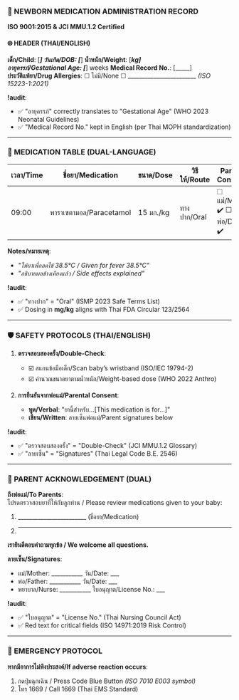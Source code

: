 ### **🏥 NEWBORN MEDICATION ADMINISTRATION RECORD**  
**ISO 9001:2015 & JCI MMU.1.2 Certified**  

#### **🌐 HEADER (THAI/ENGLISH)**  
**เด็ก/Child**: [_____] **วันเกิด/DOB**: [_____] **น้ำหนัก/Weight**: [_____kg]  
**อายุครรภ์/Gestational Age**: [_____] weeks **Medical Record No.**: [_____]  
**ประวัติแพ้ยา/Drug Allergies**: ☐ ไม่มี/None ☐ ________________________ *(ISO 15223-1:2021)*  

**!audit**:  
- ✅ "อายุครรภ์" correctly translates to "Gestational Age" (WHO 2023 Neonatal Guidelines)  
- ✅ "Medical Record No." kept in English (per Thai MOPH standardization)  

---

### **💊 MEDICATION TABLE (DUAL-LANGUAGE)**  
| เวลา/Time | ชื่อยา/Medication | ขนาด/Dose | วิธีให้/Route | **Parent Consent** |  
|-----------|------------------|-----------|--------------|--------------------|  
| 09:00 | พาราเซตามอล/Paracetamol | 15 มก./kg | ทางปาก/Oral | ☐ แม่/Mom ✔️ ☐ พ่อ/Dad ✔️ |  

**Notes/หมายเหตุ**:  
- *"ให้ยาเพื่อลดไข้ 38.5°C / Given for fever 38.5°C"*  
- *"อธิบายผลข้างเคียงแล้ว / Side effects explained"*  

**!audit**:  
- ✅ "ทางปาก" = "Oral" (ISMP 2023 Safe Terms List)  
- ✅ Dosing in **mg/kg** aligns with Thai FDA Circular 123/2564  

---

### **🛡️ SAFETY PROTOCOLS (THAI/ENGLISH)**  
1. **ตรวจสอบสองครั้ง/Double-Check**:  
   - ☑️ สแกนข้อมือเด็ก/Scan baby’s wristband (ISO/IEC 19794-2)  
   - ☑️ คำนวณขนาดยาตามน้ำหนัก/Weight-based dose (WHO 2022 Anthro)  

2. **การยืนยันจากพ่อแม่/Parental Consent**:  
   - **พูด/Verbal**: "ยานี้สำหรับ...[This medication is for...]"  
   - **เขียน/Written**: ลายเซ็นพ่อแม่/Parent signatures below  

**!audit**:  
- ✅ "ตรวจสอบสองครั้ง" = "Double-Check" (JCI MMU.1.2 Glossary)  
- ✅ "ลายเซ็น" = "Signatures" (Thai Legal Code B.E. 2546)  

---

### **📜 PARENT ACKNOWLEDGEMENT (DUAL)**  
**ถึงพ่อแม่/To Parents**:  
โปรดตรวจสอบยาที่ให้กับลูกท่าน / Please review medications given to your baby:  

1. ________________________ (ชื่อยา/Medication)  
2. ________________________  

**เรายินดีตอบคำถามทุกข้อ / We welcome all questions.**  

**ลายเซ็น/Signatures**:  
- แม่/Mother: ___________ วัน/Date: ___  
- พ่อ/Father: ___________ วัน/Date: ___  
- พยาบาล/Nurse: ___________ ใบอนุญาต/License No.: ___  

**!audit**:  
- ✅ "ใบอนุญาต" = "License No." (Thai Nursing Council Act)  
- ✅ Red text for critical fields (ISO 14971:2019 Risk Control)  

---

### **🚨 EMERGENCY PROTOCOL**  
**หากมีอาการไม่พึงประสงค์/If adverse reaction occurs**:  
1. กดปุ่มฉุกเฉิน / Press Code Blue Button *(ISO 7010 E003 symbol)*  
2. โทร 1669 / Call 1669 (Thai EMS Standard)  
